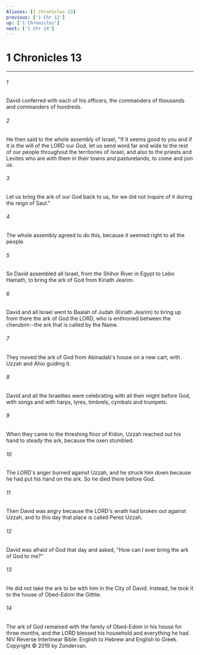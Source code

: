 ```yaml
---
Aliases: [1 Chronicles 13]
previous: ['1 Chr 12']
up: ['1 Chronicles']
next: ['1 Chr 14']
---
```

# 1 Chronicles 13

***


###### 1 
David conferred with each of his officers, the commanders of thousands and commanders of hundreds. 

###### 2 
He then said to the whole assembly of Israel, "If it seems good to you and if it is the will of the LORD our God, let us send word far and wide to the rest of our people throughout the territories of Israel, and also to the priests and Levites who are with them in their towns and pasturelands, to come and join us. 

###### 3 
Let us bring the ark of our God back to us, for we did not inquire of it during the reign of Saul." 

###### 4 
The whole assembly agreed to do this, because it seemed right to all the people. 

###### 5 
So David assembled all Israel, from the Shihor River in Egypt to Lebo Hamath, to bring the ark of God from Kiriath Jearim. 

###### 6 
David and all Israel went to Baalah of Judah (Kiriath Jearim) to bring up from there the ark of God the LORD, who is enthroned between the cherubim--the ark that is called by the Name. 

###### 7 
They moved the ark of God from Abinadab's house on a new cart, with Uzzah and Ahio guiding it. 

###### 8 
David and all the Israelites were celebrating with all their might before God, with songs and with harps, lyres, timbrels, cymbals and trumpets. 

###### 9 
When they came to the threshing floor of Kidon, Uzzah reached out his hand to steady the ark, because the oxen stumbled. 

###### 10 
The LORD's anger burned against Uzzah, and he struck him down because he had put his hand on the ark. So he died there before God. 

###### 11 
Then David was angry because the LORD's wrath had broken out against Uzzah, and to this day that place is called Perez Uzzah. 

###### 12 
David was afraid of God that day and asked, "How can I ever bring the ark of God to me?" 

###### 13 
He did not take the ark to be with him in the City of David. Instead, he took it to the house of Obed-Edom the Gittite. 

###### 14 
The ark of God remained with the family of Obed-Edom in his house for three months, and the LORD blessed his household and everything he had. NIV Reverse Interlinear Bible: English to Hebrew and English to Greek. Copyright © 2019 by Zondervan.
